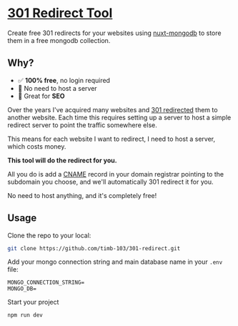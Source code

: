 # [301 Redirect Tool](https://301redirect.to)

Create free 301 redirects for your websites using [nuxt-mongodb](https://github.com/timb-103/nuxt-mongodb) to store them in a free mongodb collection.

## Why?

- ✅ **100% free**, no login required
- 💸 No need to host a server
- 🤖 Great for **SEO**

Over the years I've acquired many websites and [301 redirected](https://developer.mozilla.org/en-US/docs/Web/HTTP/Status/301) them to another website. Each time this requires setting up a server to host a simple redirect server to point the traffic somewhere else.

This means for each website I want to redirect, I need to host a server, which costs money.

**This tool will do the redirect for you.**

All you do is add a [CNAME](https://en.wikipedia.org/wiki/CNAME_record) record in your domain registrar pointing to the subdomain you choose, and we'll automatically 301 redirect it for you.

No need to host anything, and it's completely free!

## Usage

Clone the repo to your local:

```sh
git clone https://github.com/timb-103/301-redirect.git
```

Add your mongo connection string and main database name in your `.env` file:

```
MONGO_CONNECTION_STRING=
MONGO_DB=
```

Start your project

```sh
npm run dev
```
